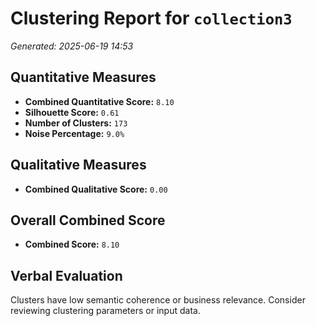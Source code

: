 # Clustering Report for `collection3`
_Generated: 2025-06-19 14:53_

## Quantitative Measures
- **Combined Quantitative Score:** `8.10`
- **Silhouette Score:** `0.61`
- **Number of Clusters:** `173`
- **Noise Percentage:** `9.0%`

## Qualitative Measures
- **Combined Qualitative Score:** `0.00`

## Overall Combined Score
- **Combined Score:** `8.10`

## Verbal Evaluation
Clusters have low semantic coherence or business relevance. Consider reviewing clustering parameters or input data.
